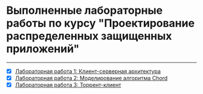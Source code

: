 # Выполненные лабораторные работы по курсу "Проектирование распределенных защищенных приложений"
---
* [x] [Лабораторная работа 1: Клиент-серверная архитектура](https://github.com/bnepryakhin63/ssau2022/blob/main/Designing_Distributed_Applications/Lab1)
* [x] [Лабораторная работа 2: Моделирование алгоритма Chord](https://github.com/bnepryakhin63/ssau2022/blob/main/Designing_Distributed_Applications/Lab2)
* [x] [Лабораторная работа 3: Торрент-клиент](https://github.com/bnepryakhin63/ssau2022/blob/main/Designing_Distributed_Applications/Lab3)

